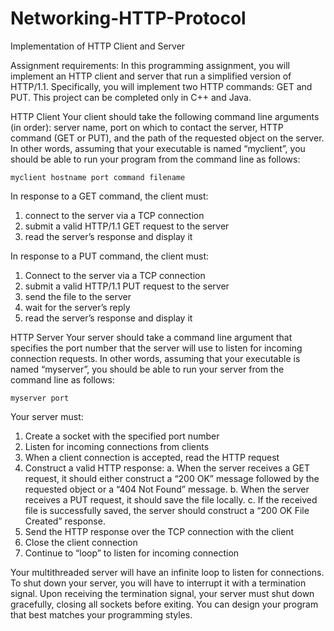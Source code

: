 # Networking-HTTP-Protocol
Implementation of HTTP Client and Server

Assignment requirements:
In this programming assignment, you will implement an HTTP client and server that run a simplified version of HTTP/1.1. Specifically, you will implement two HTTP commands: GET and PUT. This project can be completed only in C++ and Java.

HTTP Client
Your client should take the following command line arguments (in order): server name, port on which to contact the server, HTTP command (GET or PUT), and the path of the requested object on the server.
In other words, assuming that your executable is named “myclient”, you should be able to run your program from the command line as follows:


    myclient hostname port command filename


In response to a GET command, the client must:
1. connect to the server via a TCP connection
2. submit a valid HTTP/1.1 GET request to the server
3. read the server’s response and display it


In response to a PUT command, the client must:
1. Connect to the server via a TCP connection
2. submit a valid HTTP/1.1 PUT request to the server
3. send the file to the server
4. wait for the server’s reply
5. read the server’s response and display it


HTTP Server
Your server should take a command line argument that specifies the port number that the server will use to listen for incoming connection requests. In other words, assuming that your executable is named “myserver”, you should be able to run your server from the command line as follows:

    myserver port


Your server must:
1. Create a socket with the specified port number
2. Listen for incoming connections from clients
3. When a client connection is accepted, read the HTTP request
4. Construct a valid HTTP response:
  a. When the server receives a GET request, it should either construct a “200 OK” message followed by the requested object or a “404 Not Found” message.
  b. When the server receives a PUT request, it should save the file locally.
  c. If the received file is successfully saved, the server should construct a “200 OK File Created” response.
5. Send the HTTP response over the TCP connection with the client
6. Close the client connection
7. Continue to “loop” to listen for incoming connection


Your multithreaded server will have an infinite loop to listen for connections. To shut down your server, you will have to interrupt it with a termination signal. Upon receiving the termination signal, your server must shut down gracefully, closing all sockets before exiting. You can design your program that best matches your programming styles.
